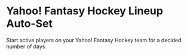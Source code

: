# Yahoo! Fantasy Hockey Lineup Auto-Set

Start active players on your Yahoo! Fantasy Hockey team for a decided number of days.
